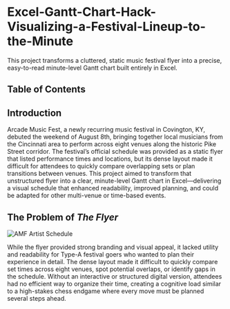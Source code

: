 # Excel-Gantt-Chart-Hack-Visualizing-a-Festival-Lineup-to-the-Minute
This project transforms a cluttered, static music festival flyer into a precise, easy-to-read minute-level Gantt chart built entirely in Excel.
## Table of Contents


## Introduction
Arcade Music Fest, a newly recurring music festival in Covington, KY, debuted the weekend of August 8th, bringing together local musicians from the Cincinnati area to perform across eight venues along the historic Pike Street corridor. The festival’s official schedule was provided as a static flyer that listed performance times and locations, but its dense layout made it difficult for attendees to quickly compare overlapping sets or plan transitions between venues. This project aimed to transform that unstructured flyer into a clear, minute-level Gantt chart in Excel—delivering a visual schedule that enhanced readability, improved planning, and could be adapted for other multi-venue or time-based events.

## The Problem of *The Flyer*

![AMF Artist Schedule]([/Images/Total%20Fitbit%20Inactivity%20by%20Weekday%20and%20Time.png](https://github.com/zlaw-21/event-schedule-gantt/blob/main/images/AMF%20Artist%20Schedule.avif))

While the flyer provided strong branding and visual appeal, it lacked utility and readability for Type-A festival goers who wanted to plan their experience in detail. The dense layout made it difficult to quickly compare set times across eight venues, spot potential overlaps, or identify gaps in the schedule. Without an interactive or structured digital version, attendees had no efficient way to organize their time, creating a cognitive load similar to a high-stakes chess endgame where every move must be planned several steps ahead.





